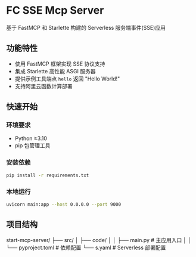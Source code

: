 # FC SSE Mcp Server

基于 FastMCP 和 Starlette 构建的 Serverless 服务端事件(SSE)应用

## 功能特性

- 使用 FastMCP 框架实现 SSE 协议支持
- 集成 Starlette 高性能 ASGI 服务器
- 提供示例工具端点 `hello` 返回 "Hello World!"
- 支持阿里云函数计算部署

## 快速开始

### 环境要求

- Python ≥3.10
- pip 包管理工具

### 安装依赖

```bash
pip install -r requirements.txt
```

### 本地运行

```bash
uvicorn main:app --host 0.0.0.0 --port 9000
```

## 项目结构

start-mcp-server/
├── src/
│ ├── code/
│ │ ├── main.py # 主应用入口
│ │ └── pyproject.toml # 依赖配置
└── s.yaml # Serverless 部署配置

